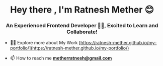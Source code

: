<h1 align="center">Hey there , I'm Ratnesh Mether 😊</h1>
<h3 align="center">An Experienced Frontend Developer 🤹‍♀️, Excited to Learn and Collaborate!</h3>

- 👨‍💻 Explore more about My Work [https://ratnesh-mether.github.io/my-portfolio/](https://ratnesh-mether.github.io/my-portfolio/)

- 📫 How to reach me **metherratnesh@gmail.com**


